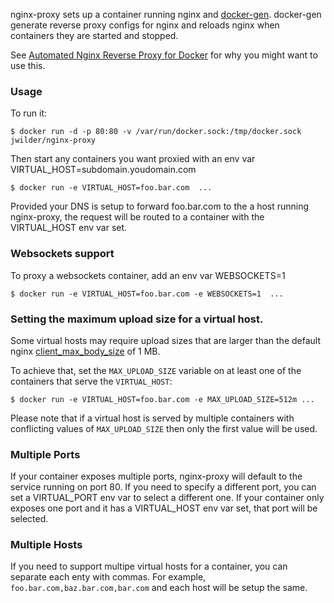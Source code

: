 nginx-proxy sets up a container running nginx and [docker-gen][1].  docker-gen generate reverse proxy configs for nginx and reloads nginx when containers they are started and stopped.

See [Automated Nginx Reverse Proxy for Docker][2] for why you might want to use this.

### Usage

To run it:

    $ docker run -d -p 80:80 -v /var/run/docker.sock:/tmp/docker.sock jwilder/nginx-proxy

Then start any containers you want proxied with an env var VIRTUAL_HOST=subdomain.youdomain.com

    $ docker run -e VIRTUAL_HOST=foo.bar.com  ...

Provided your DNS is setup to forward foo.bar.com to the a host running nginx-proxy, the request will be routed to a container with the VIRTUAL_HOST env var set.

### Websockets support

To proxy a websockets container, add an env var WEBSOCKETS=1

    $ docker run -e VIRTUAL_HOST=foo.bar.com -e WEBSOCKETS=1  ...


### Setting the maximum upload size for a virtual host.

Some virtual hosts may require upload sizes that are larger than the default nginx [client_max_body_size](http://nginx.org/en/docs/http/ngx_http_core_module.html#client_max_body_size) of 1 MB.

To achieve that, set the `MAX_UPLOAD_SIZE` variable on at least one of the containers that serve the `VIRTUAL_HOST`:

    $ docker run -e VIRTUAL_HOST=foo.bar.com -e MAX_UPLOAD_SIZE=512m ...

Please note that if a virtual host is served by multiple containers with conflicting values of `MAX_UPLOAD_SIZE` then only the first value will be used.

### Multiple Ports

If your container exposes multiple ports, nginx-proxy will default to the service running on port 80.  If you need to specify a different port, you can set a VIRTUAL_PORT env var to select a different one.  If your container only exposes one port and it has a VIRTUAL_HOST env var set, that port will be selected.

  [1]: https://github.com/jwilder/docker-gen
  [2]: http://jasonwilder.com/blog/2014/03/25/automated-nginx-reverse-proxy-for-docker/

### Multiple Hosts

If you need to support multipe virtual hosts for a container, you can separate each enty with commas.  For example, `foo.bar.com,baz.bar.com,bar.com` and each host will be setup the same.
